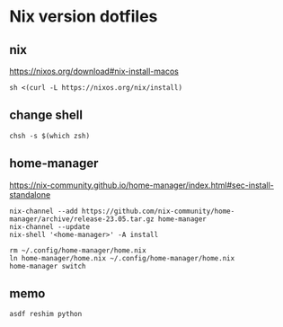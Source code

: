 # Nix version dotfiles

## nix
https://nixos.org/download#nix-install-macos

```
sh <(curl -L https://nixos.org/nix/install)
```
## change shell

```
chsh -s $(which zsh)
```

## home-manager
https://nix-community.github.io/home-manager/index.html#sec-install-standalone

```
nix-channel --add https://github.com/nix-community/home-manager/archive/release-23.05.tar.gz home-manager
nix-channel --update
nix-shell '<home-manager>' -A install
```

```
rm ~/.config/home-manager/home.nix
ln home-manager/home.nix ~/.config/home-manager/home.nix
home-manager switch
```

## memo
```
asdf reshim python
```


